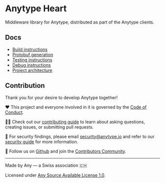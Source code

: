 # Anytype Heart
Middleware library for Anytype, distributed as part of the Anytype clients.

## Docs
- [Build instructions](docs/Build.md)
- [Protobuf generation](docs/Protogen.md)
- [Testing instructions](docs/Testing.md)
- [Debug instructions](docs/Debug.md)
- [Project architecture](docs/Architecture.md)

## Contribution
Thank you for your desire to develop Anytype together!

❤️ This project and everyone involved in it is governed by the [Code of Conduct](https://github.com/anyproto/.github/blob/main/docs/CODE_OF_CONDUCT.md).

🧑‍💻 Check out our [contributing guide](https://github.com/anyproto/.github/blob/main/docs/CONTRIBUTING.md) to learn about asking questions, creating issues, or submitting pull requests.

🫢 For security findings, please email [security@anytype.io](mailto:security@anytype.io) and refer to our [security guide](https://github.com/anyproto/.github/blob/main/docs/SECURITY.md) for more information.

🤝 Follow us on [Github](https://github.com/anyproto) and join the [Contributors Community](https://github.com/orgs/anyproto/discussions).

---
Made by Any — a Swiss association 🇨🇭

Licensed under [Any Source Available License 1.0](LICENSE.md).
